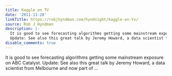 ```yaml
---
title: Kaggle on TV
date: '2011-11-28'
linkTitle: https://robjhyndman.com/hyndsight/kaggle-on-tv/
source: Rob J Hyndman
description: |-
  It is good to see forecasting algorithms getting some mainstream exposure on ABC Catalyst.
  Update: See also this great talk by Jeremy Howard, a data scientist from Melbourne and now part of ...
disable_comments: true
---
```

It is good to see forecasting algorithms getting some mainstream exposure on ABC Catalyst.
Update: See also this great talk by Jeremy Howard, a data scientist from Melbourne and now part of ...